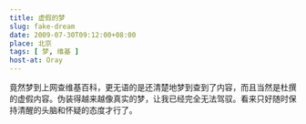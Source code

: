 ```yaml
---
title: 虚假的梦
slug: fake-dream
date: 2009-07-30T09:12:00+08:00
place: 北京
tags: [ 梦, 维基 ]
host-at: Oray
---
```

竟然梦到上网查维基百科，更无语的是还清楚地梦到查到了内容，而且当然是杜撰的虚假内容。伪装得越来越像真实的梦，让我已经完全无法驾驭。看来只好随时保持清醒的头脑和怀疑的态度才行了。

